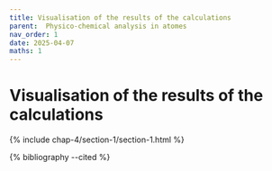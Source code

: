 ```yaml
---
title: Visualisation of the results of the calculations
parent:  Physico-chemical analysis in atomes
nav_order: 1
date: 2025-04-07
maths: 1
---
```


# Visualisation of the results of the calculations

{% include chap-4/section-1/section-1.html %}

{% bibliography --cited %}
